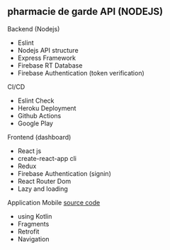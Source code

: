 ## pharmacie de garde API (NODEJS)



Backend (Nodejs)
- Eslint
- Nodejs API structure
- Express Framework
- Firebase RT Database
- Firebase Authentication (token verification)

CI/CD

- Eslint Check
- Heroku Deployment
- Github Actions
- Google Play

Frontend (dashboard)

- React js
- create-react-app cli
- Redux
- Firebase Authentication (signin)
- React Router Dom
- Lazy and loading

Application Mobile [source code](https://github.com/apotox/pharmacie-de-garde)
- using Kotlin
- Fragments
- Retrofit
- Navigation